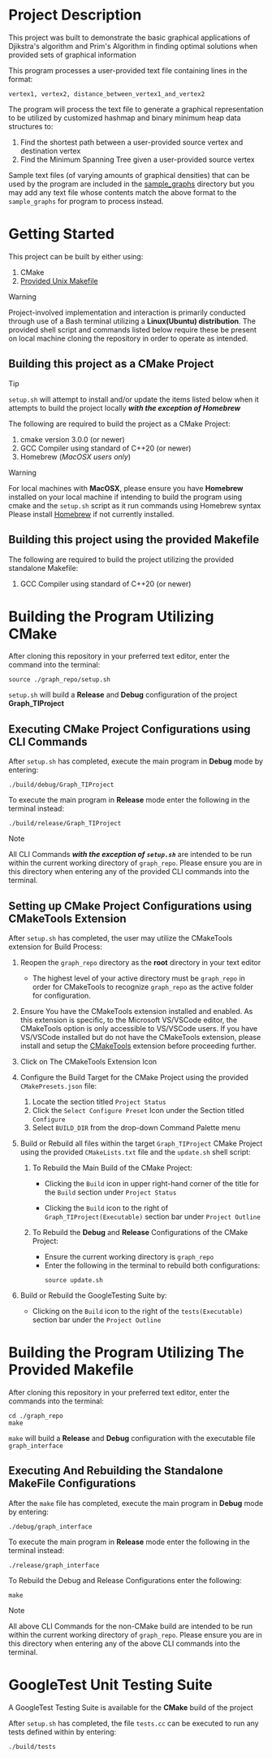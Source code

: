 # Project Description
This project was built to demonstrate the basic graphical applications of Djikstra's algorithm
and Prim's Algorithm in finding optimal solutions when provided sets of graphical information


This program processes a user-provided text file containing lines in the format:

```
vertex1, vertex2, distance_between_vertex1_and_vertex2
```

The program will process the text file to generate a graphical representation to be
utilized by customized hashmap and binary minimum heap data structures to:

1.  Find the shortest path between a user-provided source vertex and destination vertex
2.  Find the Minimum Spanning Tree given a user-provided source vertex

Sample text files (of varying amounts of graphical densities) that can be used by the program
are included in the [sample_graphs](./sample_graphs/) directory but you may add any text file
whose contents match the above format to the `sample_graphs`  for program to process instead.

# Getting Started
This project can be built by either using:
1. CMake
2. [Provided Unix Makefile](./makefile)

> [!WARNING]
> Project-involved implementation and interaction is primarily conducted through use of a Bash
> terminal utilizing a **Linux(Ubuntu) distribution**. The provided shell script and commands listed below require
> these be present on local machine cloning the repository in order to operate as intended.


## Building this project as a CMake Project

>[!TIP]
> `setup.sh` will attempt to install and/or update the items listed below when it
> attempts to build the project locally ***with the exception of Homebrew***

The following are required to build the project as a CMake Project:
1. cmake version 3.0.0 (or newer)
2. GCC Compiler using standard of C++20 (or newer)
3. Homebrew (*MacOSX users only*)

> [!WARNING]
> For local machines with **MacOSX**, please ensure you have **Homebrew** installed on your local machine if intending
> to build the program using cmake and the `setup.sh` script as it run commands using Homebrew syntax
> Please install [Homebrew](https://brew.sh/) if not currently installed.


## Building this project using the provided Makefile
The following are required to build the project utilizing the provided standalone Makefile:
1. GCC Compiler using standard of C++20 (or newer)


# Building the Program Utilizing CMake
After cloning this repository in your preferred text editor, enter the command into the terminal:

```
source ./graph_repo/setup.sh
```

`setup.sh` will build a **Release** and **Debug** configuration of the project **Graph_TIProject**


## Executing CMake Project Configurations using CLI Commands
After `setup.sh` has completed, execute the main program in **Debug** mode by entering:

```
./build/debug/Graph_TIProject
```

To execute the main program in **Release** mode enter the following in the terminal instead:

```
./build/release/Graph_TIProject
```
> [!NOTE]
> All CLI Commands ***with the exception of `setup.sh`*** are intended to be run within the current working
> directory of `graph_repo`. Please ensure you are in this directory when entering any of the provided CLI
> commands into the terminal.

## Setting up CMake Project Configurations using CMakeTools Extension
After `setup.sh` has completed, the user may utilize the CMakeTools extension for Build Process:

1. Reopen the `graph_repo` directory as the **root** directory in your text editor
   -  The highest level of your active directory must be `graph_repo` in order for CMakeTools
      to recognize `graph_repo` as the active folder for configuration.

2. Ensure You have the CMakeTools extension installed and enabled. 
   As this extension is specific, to the Microsoft VS/VSCode editor, the CMakeTools option is only 
   accessible to VS/VSCode users. If you have VS/VSCode installed but do not have the CMakeTools
   extension, please install and setup the [CMakeTools](https://code.visualstudio.com/docs/cpp/CMake-linux)
   extension before proceeding further.

3. Click on The CMakeTools Extension Icon

4. Configure the Build Target for the CMake Project using the provided `CMakePresets.json` file:

    1. Locate the section titled `Project Status`
    2. Click the `Select Configure Preset` Icon under the Section titled `Configure`
    3. Select `BUILD_DIR` from the drop-down Command Palette menu

5. Build or Rebuild all files within the target `Graph_TIProject` CMake Project using the provided
`CMakeLists.txt` file and the `update.sh` shell script:

   1. To Rebuild the Main Build of the CMake Project:
       - Clicking the `Build` icon in upper right-hand corner of the title for the `Build` section
         under `Project Status`

       - Clicking the `Build` icon to the right of `Graph_TIProject(Executable)` section bar under
         `Project Outline`

   2. To Rebuild the **Debug** and **Release** Configurations of the CMake Project:
       - Ensure the current working directory is `graph_repo`
       - Enter the following in the terminal to rebuild both configurations:
            ```
            source update.sh
            ```

6. Build or Rebuild the GoogleTesting Suite by:
    - Clicking on the `Build` icon to the right of the `tests(Executable)` section bar under the `Project Outline`


# Building the Program Utilizing The Provided Makefile
After cloning this repository in your preferred text editor, enter the commands into the terminal:

```
cd ./graph_repo
make
```

`make` will build a **Release** and **Debug** configuration with the executable file `graph_interface`


## Executing And Rebuilding the Standalone MakeFile Configurations
After the `make` file has completed, execute the main program in **Debug** mode by entering:

```
./debug/graph_interface
```

To execute the main program in **Release** mode enter the following in the terminal instead:

```
./release/graph_interface
```

To Rebuild the Debug and Release Configurations enter the following:

```
make
```

> [!NOTE]
> All above CLI Commands for the non-CMake build are intended to be run within the current working directory
> of `graph_repo`. Please ensure you are in this directory when entering any of the above CLI commands into the terminal.

# GoogleTest Unit Testing Suite

A GoogleTest Testing Suite is available for the **CMake** build of the project

After `setup.sh` has completed, the file `tests.cc` can be executed to run any tests defined within by entering:

```
./build/tests
```